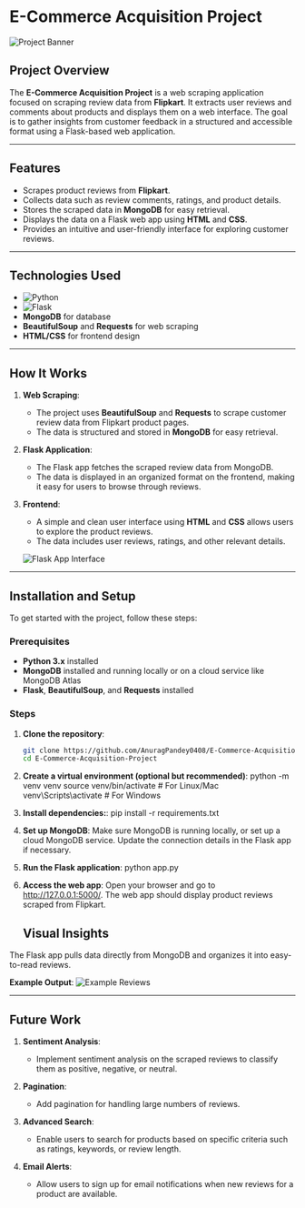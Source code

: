 # E-Commerce Acquisition Project

![Project Banner](https://global.discourse-cdn.com/uipath/optimized/3X/d/9/d9d24de1b9e6bb3684ca112040867b96859e20bc_2_690x387.png)

## Project Overview

The **E-Commerce Acquisition Project** is a web scraping application focused on scraping review data from **Flipkart**. It extracts user reviews and comments about products and displays them on a web interface. The goal is to gather insights from customer feedback in a structured and accessible format using a Flask-based web application.

---

## Features

- Scrapes product reviews from **Flipkart**.
- Collects data such as review comments, ratings, and product details.
- Stores the scraped data in **MongoDB** for easy retrieval.
- Displays the data on a Flask web app using **HTML** and **CSS**.
- Provides an intuitive and user-friendly interface for exploring customer reviews.

---

## Technologies Used

- ![Python](https://img.shields.io/badge/Python-3.9+-blue) 
- ![Flask](https://img.shields.io/badge/Flask-v2.0-lightgrey)
- **MongoDB** for database
- **BeautifulSoup** and **Requests** for web scraping
- **HTML/CSS** for frontend design

---

## How It Works

1. **Web Scraping**:
   - The project uses **BeautifulSoup** and **Requests** to scrape customer review data from Flipkart product pages.
   - The data is structured and stored in **MongoDB** for easy retrieval.

2. **Flask Application**:
   - The Flask app fetches the scraped review data from MongoDB.
   - The data is displayed in an organized format on the frontend, making it easy for users to browse through reviews.

3. **Frontend**:
   - A simple and clean user interface using **HTML** and **CSS** allows users to explore the product reviews.
   - The data includes user reviews, ratings, and other relevant details.

   ![Flask App Interface](static/images/flask_app_interface.png)

---

## Installation and Setup

To get started with the project, follow these steps:

### Prerequisites
- **Python 3.x** installed
- **MongoDB** installed and running locally or on a cloud service like MongoDB Atlas
- **Flask**, **BeautifulSoup**, and **Requests** installed

### Steps

1. **Clone the repository**:
   ```bash
   git clone https://github.com/AnuragPandey0408/E-Commerce-Acquisition-Project.git
   cd E-Commerce-Acquisition-Project

2. **Create a virtual environment (optional but recommended)**:
   python -m venv venv
   source venv/bin/activate  # For Linux/Mac
   venv\Scripts\activate     # For Windows

3.  **Install dependencies:**:
     pip install -r requirements.txt

4.  **Set up MongoDB**:
     Make sure MongoDB is running locally, or set up a cloud MongoDB service.
     Update the connection details in the Flask app if necessary.

5.   **Run the Flask application**:
     python app.py

6. **Access the web app**:
   Open your browser and go to http://127.0.0.1:5000/.
   The web app should display product reviews scraped from Flipkart.

   ## Visual Insights

The Flask app pulls data directly from MongoDB and organizes it into easy-to-read reviews.

**Example Output**:
![Example Reviews](static/images/example_reviews.png)  <!-- Replace with actual image path -->

---

## Future Work

1. **Sentiment Analysis**:
   - Implement sentiment analysis on the scraped reviews to classify them as positive, negative, or neutral.

2. **Pagination**:
   - Add pagination for handling large numbers of reviews.

3. **Advanced Search**:
   - Enable users to search for products based on specific criteria such as ratings, keywords, or review length.

4. **Email Alerts**:
   - Allow users to sign up for email notifications when new reviews for a product are available.



